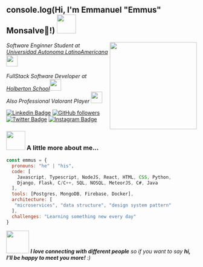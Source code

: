<h2> console.log(Hi, I'm Emmanuel  <font>"Emmus"</span>  Monsalve👋!) 
<img src="https://media.giphy.com/media/8lJSORUJrTcjItDgGd/giphy.gif" width="50"></h2>

<img align='right' src="https://media.giphy.com/media/kuf7g0KM5UMBW/giphy.gif" width="230">
<p><em>Software Enginner Student at <a href="https://www.unaula.edu.co">Universidad Autonoma LatinoAmericana</a><img src="https://media.giphy.com/media/fYSnHlufseco8Fh93Z/giphy.gif" width="30"><br></br>FullStack Software Developer at <a href="https://www.holbertoncolombia.com">Holberton School</a><img src="https://media.giphy.com/media/WUlplcMpOCEmTGBtBW/giphy.gif" width="30"> <br> Also Professional Valorant Player <img src="https://media.giphy.com/media/ZO8LThom8RBqME2Mt8/giphy.gif" width="30"> 
</em></p>

[![Linkedin Badge](https://img.shields.io/badge/-Emmanuel%20Monsalve-blue?style=social&logo=Linkedin&logoColor=blue&link=https://www.linkedin.com/in/emmanuelmonsalve/)](https://www.linkedin.com/in/emmanuelmonsalve/)
[![GitHub followers](https://img.shields.io/github/followers/MachinEmmus?label=Follow&style=social)](https://github.com/MachinEmmus/?tab=follow)
[![Twitter Badge](http://img.shields.io/badge/-@Emmusmp-1ca0f1?style=social&logo=twitter&logoColor=blue&link=https://twitter.com/Emmusmp)](https://twitter.com/Emmusmp) 
[![Instagram Badge](https://img.shields.io/badge/-Emmusmp-blue?style=social&logo=Instagram&link=https://www.instagram.com/Emmusmp/)](https://www.instagram.com/Emmusmp/) 

### <img src="https://media.giphy.com/media/VgCDAzcKvsR6OM0uWg/giphy.gif" width="50"> A little more about me...  

```javascript
const emmus = {
  pronouns: "he" | "his",
  code: [
    Javascript, Typescript, NodeJS, React, HTML, CSS, Python,
    Django, Flask, C/C++, SQL, NOSQL, MeteorJS, C#, Java	
  ],
  tools: [Postgres, MongoDB, Firebase, Docker],
  architecture: [
   "microservices", "data structure", "design system pattern"
  ],
  challenges: "Learning something new every day"
}
```

<img src="https://media.giphy.com/media/LnQjpWaON8nhr21vNW/giphy.gif" width="60"> <em><b>I love connecting with different people</b> so if you want to say <b>hi, I'll be happy to meet you more!</b> :)</em>